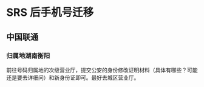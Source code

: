 # SRS 后手机号迁移
<p id="jz5gxfiSsrMVYtnUrfF817">

## 中国联通

</p>


<p id="brA1G7CarZXeQf1oRC4bvj">

### 归属地湖南衡阳

</p>


<p id="37vmnAMGCvF1vDUsZK4AZa">

前往号码归属地的次级营业厅，提交公安的身份修改证明材料（具体有哪些？可能还是要去详细问）和新身份证即可。最好去城区营业厅。

</p>


<p id="quH9fs9XarYxMQHg5GFC6k">



</p>


